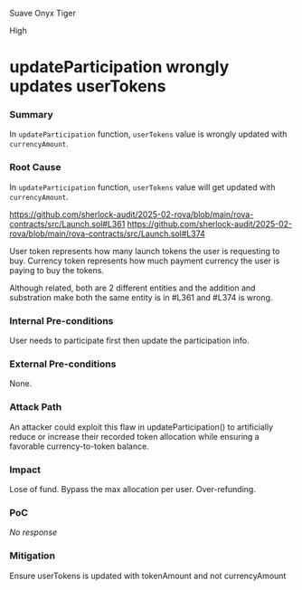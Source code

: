 Suave Onyx Tiger

High

# updateParticipation wrongly updates userTokens

### Summary

In ```updateParticipation``` function, ```userTokens``` value is wrongly updated with ```currencyAmount```. 

### Root Cause

In ```updateParticipation``` function, ```userTokens``` value will get updated with ```currencyAmount```. 

https://github.com/sherlock-audit/2025-02-rova/blob/main/rova-contracts/src/Launch.sol#L361
https://github.com/sherlock-audit/2025-02-rova/blob/main/rova-contracts/src/Launch.sol#L374

User token represents how many launch tokens the user is requesting to buy.
Currency token represents how much payment currency the user is paying to buy the tokens.

Although related, both are 2 different entities and the addition and substration make both the same entity is in #L361 and #L374 is wrong.

### Internal Pre-conditions

User needs to participate first then update the participation info.

### External Pre-conditions

None.

### Attack Path

An attacker could exploit this flaw in updateParticipation() to artificially reduce or increase their recorded token allocation while ensuring a favorable currency-to-token balance.

### Impact

Lose of fund.
Bypass the max allocation per user.
Over-refunding.

### PoC

_No response_

### Mitigation

Ensure userTokens is updated with tokenAmount and not currencyAmount